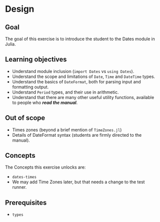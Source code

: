 # Design

## Goal

The goal of this exercise is to introduce the student to the Dates module in Julia.

## Learning objectives

- Understand module inclusion (`import Dates` vs `using Dates`).
- Understand the scope and limitations of `Date`, `Time` and `DateTime` types.
- Understand the basics of `DateFormat`, both for parsing input and formatting output.
- Understand `Period` types, and their use in arithmetic.
- Understand that there are many other useful utility functions, available to people who ***read the manual***.

## Out of scope

- Times zones (beyond a brief mention of `TimeZones.jl`)
- Details of DateFormat syntax (students are firmly directed to the manual).

## Concepts

The Concepts this exercise unlocks are:

- `dates-times`
- We may add Time Zones later, but that needs a change to the test runner.

## Prerequisites

- `types`
